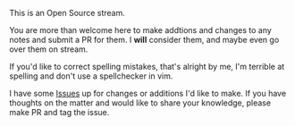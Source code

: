 This is an Open Source stream.

You are more than welcome here to make addtions and changes to any notes
and submit a PR for them. I __will__ consider them, and maybe even go over 
them on stream.

If you'd like to correct spelling mistakes, that's alright by me, I'm terrible
at spelling and don't use a spellchecker in vim.

I have some [Issues](https://github.com/Deadairx/twitch-stream/issues) up for
changes or additions I'd like to make. If you have thoughts on the matter and 
would like to share your knowledge, please make PR and tag the issue.

